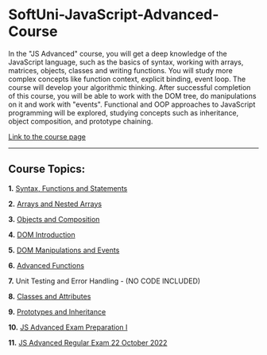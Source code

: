 # SoftUni-JavaScript-Advanced-Course

In the "JS Advanced" course, you will get a deep knowledge of the JavaScript language, such as the basics of syntax, working with arrays, matrices, objects, classes and writing functions. You will study more complex concepts like function context, explicit binding, event loop. The course will develop your algorithmic thinking. After successful completion of this course, you will be able to work with the DOM tree, do manipulations on it and work with "events". Functional and OOP approaches to JavaScript programming will be explored, studying concepts such as inheritance, object composition, and prototype chaining.

[Link to the course page](https://softuni.bg/trainings/3846/js-advanced-september-2022)

-----------------------------------------------------------------------------------------------------------------------------------------------------------------------

## Course Topics:

**1.** [Syntax, Functions and Statements](https://github.com/TerminiUsMag/SoftUni-JavaScript-Advanced-Course/tree/main/Syntax%2C%20Functions%20and%20Statements)

**2.** [Arrays and Nested Arrays](https://github.com/TerminiUsMag/SoftUni-JavaScript-Advanced-Course/tree/main/Arrays%20and%20Nested%20Arrays%20-%20Lab)

**3.** [Objects and Composition](https://github.com/TerminiUsMag/SoftUni-JavaScript-Advanced-Course/tree/main/Objects%20and%20Composition%20-%20Lab)

**4.** [DOM Introduction](https://github.com/TerminiUsMag/SoftUni-JavaScript-Advanced-Course/tree/main/DOM%20Introduction)

**5.** [DOM Manipulations and Events](https://github.com/TerminiUsMag/SoftUni-JavaScript-Advanced-Course/tree/main/DOM%20Manipulations%20and%20Events)

**6.** [Advanced Functions](https://github.com/TerminiUsMag/SoftUni-JavaScript-Advanced-Course/tree/main/Advanced%20Functions%20-%20Lab)

**7.** Unit Testing and Error Handling - (NO CODE INCLUDED)

**8.** [Classes and Attributes](https://github.com/TerminiUsMag/SoftUni-JavaScript-Advanced-Course/tree/main/Classes%20and%20Attributes%20-%20Lab)

**9.** [Prototypes and Inheritance](https://github.com/TerminiUsMag/SoftUni-JavaScript-Advanced-Course/tree/main/Prototypes%20and%20Inheritance%20-%20Lab)

**10.** [JS Advanced Exam Preparation I](https://github.com/TerminiUsMag/SoftUni-JavaScript-Advanced-Course/tree/main/JS%20Advanced%20Exam%20Preparation%20I)

**11.** [JS Advanced Regular Exam 22 October 2022](https://github.com/TerminiUsMag/SoftUni-JavaScript-Advanced-Course/tree/main/JS%20Advanced%20Regular%20Exam%2022%20October%202022)
